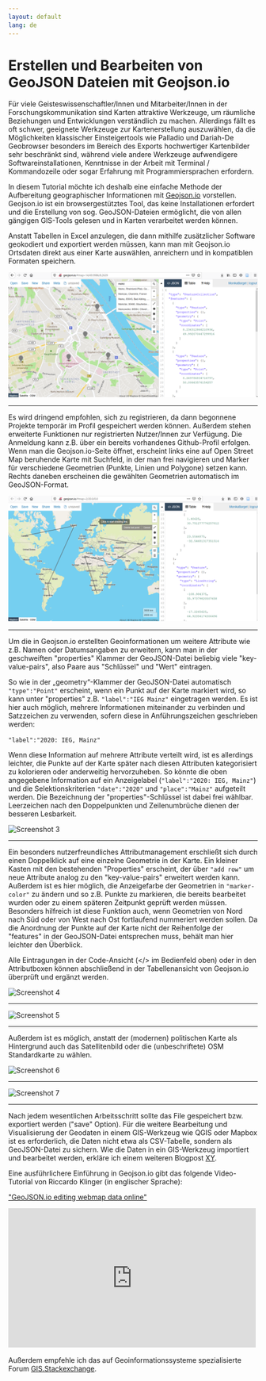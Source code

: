 ```yaml
---
layout: default
lang: de
---
```


# Erstellen und Bearbeiten von GeoJSON Dateien mit Geojson.io

Für viele Geisteswissenschaftler/Innen und Mitarbeiter/Innen in der Forschungskommunikation sind Karten attraktive Werkzeuge, um räumliche Beziehungen und Entwicklungen verständlich zu machen. Allerdings fällt es oft schwer, geeignete Werkzeuge zur Kartenerstellung auszuwählen, da die Möglichkeiten klassischer Einsteigertools wie Palladio und Dariah-De Geobrowser besonders im Bereich des Exports hochwertiger Kartenbilder sehr beschränkt sind, während viele andere Werkzeuge aufwendigere Softwareinstallationen, Kenntnisse in der Arbeit mit Terminal / Kommandozeile oder sogar Erfahrung mit Programmiersprachen erfordern.

In diesem Tutorial möchte ich deshalb eine einfache Methode der Aufbereitung geographischer Informationen mit [Geojson.io](http://geojson.io/#map=2/20.0/0.0) vorstellen. Geojson.io ist ein browsergestütztes Tool, das keine Installationen erfordert und die Erstellung von sog. GeoJSON-Dateien ermöglicht, die von allen gängigen GIS-Tools gelesen und in Karten verarbeitet werden können.

Anstatt Tabellen in Excel anzulegen, die dann mithilfe zusätzlicher Software geokodiert und exportiert werden müssen, kann man mit Geojson.io Ortsdaten direkt aus einer Karte auswählen, anreichern und in kompatiblen Formaten speichern. 

<img alt="Screenshot1" src="./Screenshot1_points.png">

----

Es wird dringend empfohlen, sich zu registrieren, da dann begonnene Projekte temporär im Profil gespeichert werden können. Außerdem stehen erweiterte Funktionen nur registrierten Nutzer/Innen zur Verfügung. Die Anmeldung kann z.B. über ein bereits vorhandenes Github-Profil erfolgen. Wenn man die Geojson.io-Seite öffnet, erscheint links eine auf Open Street Map beruhende Karte mit Suchfeld, in der man frei navigieren und Marker für verschiedene Geometrien (Punkte, Linien und Polygone) setzen kann. Rechts daneben erscheinen die gewählten Geometrien automatisch im GeoJSON-Format.

<img alt="Screenshot2" src="./Screenshot2_codeview_raw.png">

----

Um die in Geojson.io erstellten Geoinformationen um weitere Attribute wie z.B. Namen oder Datumsangaben zu erweitern, kann man in der geschweiften "properties" Klammer der GeoJSON-Datei beliebig viele "key-value-pairs", also Paare aus "Schlüssel" und "Wert" eintragen.

So wie in der „geometry“-Klammer der GeoJSON-Datei automatisch ```"type":"Point"``` erscheint, wenn ein Punkt auf der Karte markiert wird, so kann unter "properties" z.B. ```"label":"IEG Mainz"``` eingetragen werden. Es ist hier auch möglich, mehrere Informationen miteinander zu verbinden und Satzzeichen zu verwenden, sofern diese in Anführungszeichen geschrieben werden:

```"label":"2020: IEG, Mainz"```

Wenn diese Information auf mehrere Attribute verteilt wird, ist es allerdings leichter, die Punkte auf der Karte später nach diesen Attributen kategorisiert zu kolorieren oder anderweitig hervorzuheben. So könnte die oben angegebene Information auf ein Anzeigelabel (```"label":"2020: IEG, Mainz"```) und die Selektionskriterien ```"date":"2020"``` und ```"place":"Mainz"``` aufgeteilt werden. Die Bezeichnung der "properties"-Schlüssel ist dabei frei wählbar. Leerzeichen nach den Doppelpunkten und Zeilenumbrüche dienen der besseren Lesbarkeit. 

<img alt="Screenshot 3" src="./Screenshot3_Geometrie%20Punkte%20mit%20Attributen.png">

----

Ein besonders nutzerfreundliches Attributmanagement erschließt sich durch einen Doppelklick auf eine einzelne Geometrie in der Karte. Ein kleiner Kasten mit den bestehenden "Properties" erscheint, der über ```"add row"``` um neue Attribute analog zu den "key-value-pairs" erweitert werden kann. Außerdem ist es hier möglich, die Anzeigefarbe der Geometrien in ```"marker-color"``` zu ändern und so z.B. Punkte zu markieren, die bereits bearbeitet wurden oder zu einem späteren Zeitpunkt geprüft werden müssen. Besonders hilfreich ist diese Funktion auch, wenn Geometrien von Nord nach Süd oder von West nach Ost fortlaufend nummeriert werden sollen. Da die Anordnung der Punkte auf der Karte nicht der Reihenfolge der "features" in der GeoJSON-Datei entsprechen muss, behält man hier leichter den Überblick.

Alle Eintragungen in der Code-Ansicht (</> im Bedienfeld oben) oder in den Attributboxen können abschließend in der Tabellenansicht von Geojson.io überprüft und ergänzt werden.

<img alt="Screenshot 4" src="./Screenshot4_Codeview_properties%20added.png">

----

<img alt="Screenshot 5" src="./Screenshot5_Tabellenansicht.png">

----

Außerdem ist es möglich, anstatt der (modernen) politischen Karte als Hintergrund auch das Satellitenbild oder die (unbeschriftete) OSM Standardkarte zu wählen.

<img alt="Screenshot 6" src="./Screenshot6_OSMAnsicht.png">

----

<img alt="Screenshot 7" src="./Screenshot7_Satellitenansicht.png">

----

Nach jedem wesentlichen Arbeitsschritt sollte das File gespeichert bzw. exportiert werden ("save" Option). Für die weitere Bearbeitung und Visualisierung der Geodaten in einem GIS-Werkzeug wie QGIS oder Mapbox ist es erforderlich, die Daten nicht etwa als CSV-Tabelle, sondern als GeoJSON-Datei zu sichern. Wie die Daten in ein GIS-Werkzeug importiert und bearbeitet werden, erkläre ich einem weiteren Blogpost [XY](Link).

Eine ausführlichere Einführung in Geojson.io gibt das folgende Video-Tutorial von Riccardo Klinger (in englischer Sprache):

["GeoJSON.io editing webmap data online"](https://www.youtube.com/watch?v=sPAkG7bS10o)

<iframe width="500" height="281" src="https://www.youtube.com/embed/sPAkG7bS10o" frameborder="0" allow="accelerometer; autoplay; encrypted-media; gyroscope; picture-in-picture" allowfullscreen></iframe>

Außerdem empfehle ich das auf Geoinformationssysteme spezialisierte Forum [GIS.Stackexchange](https://gis.stackexchange.com/).
